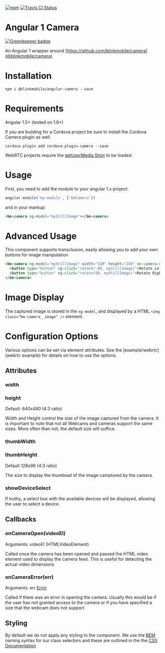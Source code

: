 [![npm](https://img.shields.io/npm/v/@blinkmobile/angular-camera.svg?maxAge=2592000)](https://www.npmjs.com/package/@blinkmobile/angular-camera) [![Travis CI Status](https://travis-ci.org/blinkmobile/angular-camera.svg?branch=master)](https://travis-ci.org/blinkmobile/angular-camera)

# Angular 1 Camera

[![Greenkeeper badge](https://badges.greenkeeper.io/blinkmobile/angular-camera.svg)](https://greenkeeper.io/)

An Angular 1 wrapper around [https://github.com/blinkmobile/camera](@blinkmobile/camera)

# Installation

`npm i @blinkmobile/angular-camera --save`

# Requirements

Angular 1.5+ (tested on 1.6+)

If you are building for a Cordova project be sure to install the Cordova Camera plugin as well.

`cordova plugin add cordova-plugin-camera --save`

WebRTC projects require the [getUserMedia Shim](https://github.com/otalk/getUserMedia) to be loaded.

# Usage

First, you need to add the module to your angular 1.x project:

```javascript
angular.module('my-module', ['bmCamera'])
```

and in your markup:

```html
<bm-camera ng-model="myStillImage"></bm-camera>
```

# Advanced Usage

This component supports transclusion, easily allowing you to add your own buttons for image manipulation

```html
<bm-camera ng-model="myStillImage" width="320" height="240" on-camera-error="myErrorHandler(err)">
  <button type="button" ng-click="rotate(-90, myStillImage)">Rotate Left</button>
  <button type="button" ng-click="rotate(90, myStillImage)">Rotate Right</button>
</bm-camera>
```

# Image Display

The captured image is stored in the `ng-model`, and displayed by a HTML `<img class="bm-camera__image" />` element.

# Configuration Options

Various options can be set via element attributes. See the [example/webrtc](webrtc example) for details on how to use the options.

## Attributes

### <a name="width"></a> width
### <a name="height"></a> height

Default: 640x480 (4:3 ratio)

Width and Height control the size of the image captured from the camera. It is important to note that not all Webcams and cameras support the same sizes. More often than not, the default size will suffice.

### thumbWidth
### thumbHeight

Default 128x96 (4:3 ratio)

The size to display the thumbnail of the image camptured by the camera.

### showDeviceSelect

If truthy, a select box with the available devices will be displayed, allowing the user to select a device.

## Callbacks

### onCameraOpen(videoEl)

Arguments: videoEl (HTMLVideoElement)

Called once the camera has been opened and passed the HTML video element used to display the camera feed. This is useful for detecting the actual video dimensions

### onCameraError(err)

Arguments: err [Error](https://developer.mozilla.org/en-US/docs/Web/API/MediaDevices/getUserMedia%20#Errors)

Called if there was an error in opening the camera. Usually this would be if the user has not granted access to the camera or if you have specified a size that the webcam does not support

## Styling

By default we do not apply any styling to the component. We use the [BEM](https://en.bem.info/) naming syntax for our class selectors and these are outlined in the the [CSS Documentation](docs/css-selectors.md)

